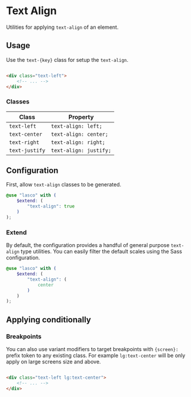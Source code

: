 # Text Align

Utilities for applying `text-align` of an element.

## Usage

Use the `text-{key}` class for setup the `text-align`.

```html

<div class="text-left">
    <!-- ... -->
</div>
```

### Classes

| Class          | Property               |
|----------------|------------------------|
| `text-left`    | `text-align: left;`    |
| `text-center`  | `text-align: center;`  |
| `text-right`   | `text-align: right;`   |
| `text-justify` | `text-align: justify;` |

## Configuration

First, allow `text-align` classes to be generated.

```scss
@use "lasco" with (
    $extend: (
        "text-align": true
    )
);
```

### Extend

By default, the configuration provides a handful of general purpose `text-align` type utilities. You can easily filter
the default scales using the Sass configuration.

```scss
@use "lasco" with (
    $extend: (
        "text-align": (
            center
        )
    )
);
```

## Applying conditionally

### Breakpoints

You can also use variant modifiers to target breakpoints with `{screen}:` prefix token to any existing class. For
example `lg:text-center` will be only apply on large screens size and above.

```html

<div class="text-left lg:text-center">
    <!-- ... -->
</div>
```
